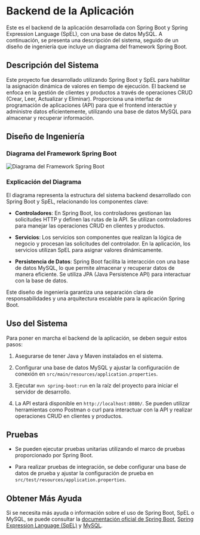 # Backend de la Aplicación

Este es el backend de la aplicación desarrollada con Spring Boot y Spring Expression Language (SpEL), con una base de datos MySQL. A continuación, se presenta una descripción del sistema, seguido de un diseño de ingeniería que incluye un diagrama del framework Spring Boot.

## Descripción del Sistema

Este proyecto fue desarrollado utilizando Spring Boot y SpEL para habilitar la asignación dinámica de valores en tiempo de ejecución. El backend se enfoca en la gestión de clientes y productos a través de operaciones CRUD (Crear, Leer, Actualizar y Eliminar). Proporciona una interfaz de programación de aplicaciones (API) para que el frontend interactúe y administre datos eficientemente, utilizando una base de datos MySQL para almacenar y recuperar información.

## Diseño de Ingeniería

### Diagrama del Framework Spring Boot

![Diagrama del Framework Spring Boot](https://springframework.guru/wp-content/uploads/2015/04/spring-overview.png)

### Explicación del Diagrama

El diagrama representa la estructura del sistema backend desarrollado con Spring Boot y SpEL, relacionando los componentes clave:

- **Controladores**: En Spring Boot, los controladores gestionan las solicitudes HTTP y definen las rutas de la API. Se utilizan controladores para manejar las operaciones CRUD en clientes y productos.

- **Servicios**: Los servicios son componentes que realizan la lógica de negocio y procesan las solicitudes del controlador. En la aplicación, los servicios utilizan SpEL para asignar valores dinámicamente.

- **Persistencia de Datos**: Spring Boot facilita la interacción con una base de datos MySQL, lo que permite almacenar y recuperar datos de manera eficiente. Se utiliza JPA (Java Persistence API) para interactuar con la base de datos.

Este diseño de ingeniería garantiza una separación clara de responsabilidades y una arquitectura escalable para la aplicación Spring Boot.

## Uso del Sistema

Para poner en marcha el backend de la aplicación, se deben seguir estos pasos:

1. Asegurarse de tener Java y Maven instalados en el sistema.

2. Configurar una base de datos MySQL y ajustar la configuración de conexión en `src/main/resources/application.properties`.

3. Ejecutar `mvn spring-boot:run` en la raíz del proyecto para iniciar el servidor de desarrollo.

4. La API estará disponible en `http://localhost:8080/`. Se pueden utilizar herramientas como Postman o curl para interactuar con la API y realizar operaciones CRUD en clientes y productos.

## Pruebas

- Se pueden ejecutar pruebas unitarias utilizando el marco de pruebas proporcionado por Spring Boot.

- Para realizar pruebas de integración, se debe configurar una base de datos de prueba y ajustar la configuración de prueba en `src/test/resources/application.properties`.

## Obtener Más Ayuda

Si se necesita más ayuda o información sobre el uso de Spring Boot, SpEL o MySQL, se puede consultar la [documentación oficial de Spring Boot](https://spring.io/projects/spring-boot), [Spring Expression Language (SpEL)](https://docs.spring.io/spring-framework/docs/3.2.x/reference/html/expressions.html) y [MySQL](https://www.mysql.com/).
